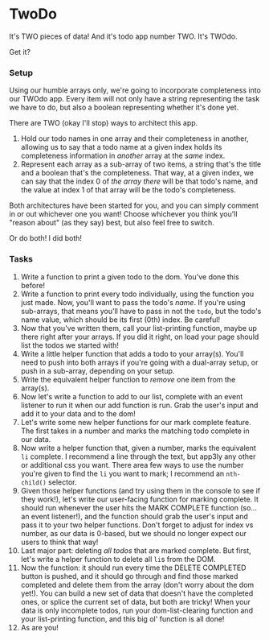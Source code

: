 # TwoDo

It's TWO pieces of data! And it's todo app number TWO. It's TWOdo.

Get it?


### Setup

Using our humble arrays only, we're going to incorporate completeness into our TWOdo app. Every item will not only have a string representing the task we have to do, but also a boolean representing whether it's done yet.

There are TWO (okay I'll stop) ways to architect this app.

1. Hold our todo names in one array and their completeness in another, allowing us to say that a todo name at a given index holds its completeness information in *another* array at the *same* index.
2. Represent each array as a sub-array of two items, a string that's the title and a boolean that's the completeness. That way, at a given index, we can say that the index 0 of *the array there* will be that todo's name, and the value at index 1 of that array will be the todo's completeness.

Both architectures have been started for you, and you can simply comment in or out whichever one you want! Choose whichever you think you'll "reason about" (as they say) best, but also feel free to switch.

Or do both! I did both!


### Tasks

1. Write a function to print a given todo to the dom. You've done this before!
1. Write a function to print every todo individually, using the function you just made. Now, you'll want to pass the todo's *name*. If you're using sub-arrays, that means you'll have to pass in not the `todo`, but the todo's name value, which should be its first (0th) index. Be careful!
1. Now that you've written them, call your list-printing function, maybe up there right after your arrays. If you did it right, on load your page should list the todos we started with!
1. Write a little helper function that adds a todo to your array(s). You'll need to push into both arrays if you're going with a dual-array setup, or push in a sub-array, depending on your setup.
1. Write the equivalent helper function to *remove* one item from the array(s).
1. Now let's write a function to add to our list, complete with an event listener to run it when our add function is run. Grab the user's input and add it to your data and to the dom!
1. Let's write some new helper functions for our mark complete feature. The first takes in a number and marks the matching todo complete in our data.
1. Now write a helper function that, given a number, marks the equivalent `li` complete. I recommend a line through the text, but app3ly any other or additional css you want. There area few ways to use the number you're given to find the `li` you want to mark; I recommend an `nth-child()` selector.
1. Given those helper functions (and try using them in the console to see if they work!), let's write our user-facing function for marking complete. It should run whenever the user hits the MARK COMPLETE function (so... an event listener!), and the function should grab the user's input and pass it to your two helper functions. Don't forget to adjust for index vs number, as our data is 0-based, but we should no longer expect our users to think that way!
1. Last major part: deleting *all todos* that are marked complete. But first, let's write a helper function to delete all `li`s from the DOM.
1. Now the function: it should run every time the DELETE COMPLETED button is pushed, and it should go through and find those marked completed and delete them from the array (don't worry about the dom yet!). You can build a new set of data that doesn't have the completed ones, or splice the current set of data, but both are tricky! When your data is only incomplete todos, run your dom-list-clearing function and your list-printing function, and this big ol' function is all done!
1. As are you!